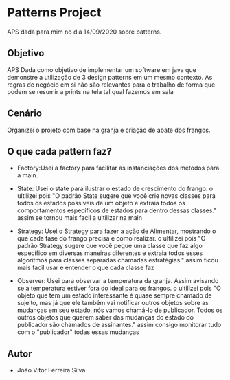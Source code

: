 # Patterns Project

APS dada para mim no dia 14/09/2020 sobre patterns.


## Objetivo

APS Dada como objetivo de implementar um software em java que demonstre a utilização de 3 design patterns em um mesmo contexto. As regras de negócio em si não são relevantes para o trabalho de forma que podem se resumir a prints na tela tal qual fazemos em sala


## Cenário

Organizei o projeto com base na granja e criação de abate dos frangos.

## O que cada pattern faz?

* Factory:Usei a factory para facilitar as instanciações dos metodos para a main. 

* State: Usei o state para ilustrar o estado de crescimento do frango. o ultilizei pois "O padrão State sugere que você crie novas classes para todos os estados possíveis de um objeto e extraia todos os comportamentos específicos de estados para dentro dessas classes." assim se tornou mais facil a ultilizar na main

* Strategy: Usei o Strategy para fazer a ação de Alimentar, mostrando o que cada fase do frango precisa e como realizar. o ultilizei pois "O padrão Strategy sugere que você pegue uma classe que faz algo específico em diversas maneiras diferentes e extraia todos esses algoritmos para classes separadas chamadas estratégias." assim ficou mais facil usar e entender o que cada classe faz

* Observer: Usei para observar a temperatura da granja. Assim avisando se a temperatura estiver fora do ideal para os frangos. o ultilizei pois "O objeto que tem um estado interessante é quase sempre chamado de sujeito, mas já que ele também vai notificar outros objetos sobre as mudanças em seu estado, nós vamos chamá-lo de publicador. Todos os outros objetos que querem saber das mudanças do estado do publicador são chamados de assinantes." assim consigo monitorar tudo com o "publicador" todas essas mudanças

## Autor

* João Vitor Ferreira Silva
